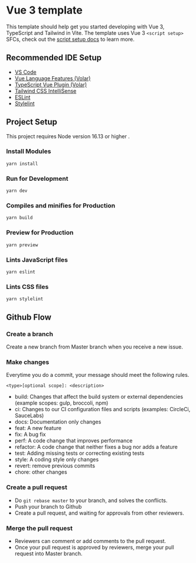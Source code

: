 # Vue 3 template

This template should help get you started developing with Vue 3, TypeScript and Tailwind in Vite. 
The template uses Vue 3 `<script setup>` SFCs, check out the [script setup docs](https://v3.vuejs.org/api/sfc-script-setup.html#sfc-script-setup) to learn more.

## Recommended IDE Setup

- [VS Code](https://code.visualstudio.com/)
- [Vue Language Features (Volar)](https://marketplace.visualstudio.com/items?itemName=Vue.volar)
- [TypeScript Vue Plugin (Volar)](https://marketplace.visualstudio.com/items?itemName=Vue.vscode-typescript-vue-plugin)
- [Tailwind CSS IntelliSense](https://marketplace.visualstudio.com/items?itemName=bradlc.vscode-tailwindcss)
- [ESLint](https://marketplace.visualstudio.com/items?itemName=dbaeumer.vscode-eslint)
- [Stylelint](https://marketplace.visualstudio.com/items?itemName=stylelint.vscode-stylelint)

## Project Setup

This project requires Node version 16.13 or higher .

### Install Modules
```
yarn install
```

### Run for Development
```
yarn dev
```

### Compiles and minifies for Production
```
yarn build
```

### Preview for Production
```
yarn preview
```

### Lints JavaScript files
```
yarn eslint
```

### Lints CSS files
```
yarn stylelint
```

## Github Flow

### Create a branch
Create a new branch from Master branch when you receive a new issue.

### Make changes
Everytime you do a commit, your message should meet the following rules.
```
<type>[optional scope]: <description>
```
- build: Changes that affect the build system or external dependencies (example scopes: gulp, broccoli, npm)
- ci: Changes to our CI configuration files and scripts (examples: CircleCi, SauceLabs)
- docs: Documentation only changes
- feat: A new feature
- fix: A bug fix
- perf: A code change that improves performance
- refactor: A code change that neither fixes a bug nor adds a feature
- test: Adding missing tests or correcting existing tests
- style: A coding style only changes
- revert: remove previous commits
- chore: other changes

### Create a pull request
- Do `git rebase master` to your branch, and solves the conflicts. 
- Push your branch to Github
- Create a pull request, and waiting for approvals from other reviewers.

### Merge the pull request
- Reviewers can comment or add comments to the pull request. 
- Once your pull request is approved by reviewers, merge your pull request into Master branch.